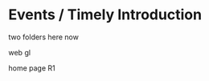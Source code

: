 Events / Timely Introduction
============================

two folders here now

web gl

home page R1